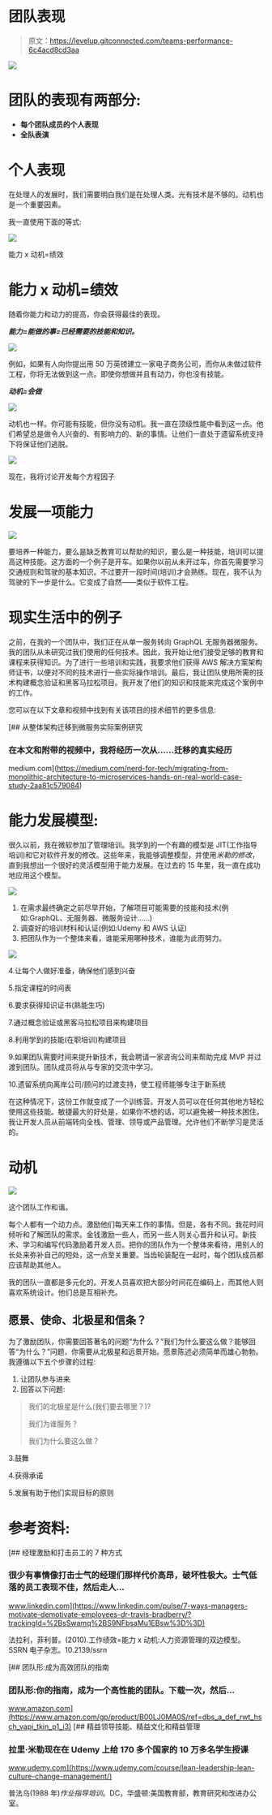 # 团队表现

> 原文：<https://levelup.gitconnected.com/teams-performance-6c4acd8cd3aa>

![](img/c8495c8c1cc85febebe617587acee39c.png)

# 团队的表现有两部分:

*   **每个团队成员的个人表现**
*   **全队表演**

# 个人表现

在处理人的发展时，我们需要明白我们是在处理人类。光有技术是不够的。动机也是一个重要因素。

我一直使用下面的等式:

![](img/fce53945f019423f9c2aebeebca8b152.png)

能力 x 动机=绩效

# 能力 x 动机=绩效

随着你能力和动力的提高，你会获得最佳的表现。

***能力=能做的事=已经需要的技能和知识。***

![](img/bfb6a0d451adb6f92d28f71b46998705.png)

例如，如果有人向你提出用 50 万英镑建立一家电子商务公司，而你从未做过软件工程，你将无法做到这一点。即使你想做并且有动力，你也没有技能。

***动机=会做***

![](img/481f2a04f05527a2ae3c68be817cf0b3.png)

动机也一样。你可能有技能，但你没有动机。我一直在顶级性能中看到这一点。他们希望总是做令人兴奋的、有影响力的、新的事情。让他们一直处于遗留系统支持下将保证他们逃脱。

![](img/2b5310fc3a2a9a0428061697724d465c.png)

现在，我将讨论开发每个方程因子

# 发展一项能力

![](img/b24e1cecfc9f94d7e10fb8e9f3bb8d8a.png)

要培养一种能力，要么是缺乏教育可以帮助的知识，要么是一种技能，培训可以提高这种技能。这方面的一个例子是开车。如果你以前从未开过车，你首先需要学习交通规则和驾驶的基本知识。不过要开一段时间(培训)才会熟练。现在，我不认为驾驶的下一步是什么。它变成了自然——类似于软件工程。

# 现实生活中的例子

之前，在我的一个团队中，我们正在从单一服务转向 GraphQL 无服务器微服务。我的团队从未研究过我们使用的任何技术。因此，我开始让他们接受足够的教育和课程来获得知识。为了进行一些培训和实践，我要求他们获得 AWS 解决方案架构师证书，以便对不同的技术进行一些实际操作培训。最后，我让团队使用所需的技术构建概念验证和黑客马拉松项目。我开发了他们的知识和技能来完成这个案例中的工作。

您可以在以下文章和视频中找到有关该项目的技术细节的更多信息:

[](https://medium.com/nerd-for-tech/migrating-from-monolithic-architecture-to-microservices-hands-on-real-world-case-study-2aa81c579084) [## 从整体架构迁移到微服务实际案例研究

### 在本文和附带的视频中，我将经历一次从……迁移的真实经历

medium.com](https://medium.com/nerd-for-tech/migrating-from-monolithic-architecture-to-microservices-hands-on-real-world-case-study-2aa81c579084) 

# 能力发展模型:

很久以前，我在微软参加了管理培训。我学到的一个有趣的模型是 JIT(工作指导培训)和它对软件开发的修改。这些年来，我能够调整模型，并使用*米勒的修改*，直到我想出一个很好的灵活模型用于能力发展。在过去的 15 年里，我一直在成功地应用这个模型。

![](img/b18b87a0d4ff9950671346072f923f6d.png)

1.  在需求最终确定之前尽早开始，了解项目可能需要的技能和技术(例如:GraphQL、无服务器、微服务设计……)
2.  调查好的培训材料和认证(例如:Udemy 和 AWS 认证)
3.  把团队作为一个整体来看，谁能采用哪种技术，谁能为此而努力。

![](img/7319a5cb339ee91e91c24f173b7542db.png)

4.让每个人做好准备，确保他们感到兴奋

5.指定课程的时间表

6.要求获得知识证书(熟能生巧)

7.通过概念验证或黑客马拉松项目来构建项目

8.利用学到的技能(在职培训)构建项目

9.如果团队需要时间来提升新技术，我会聘请一家咨询公司来帮助完成 MVP 并过渡到团队。团队成员将从与专家的交流中学习。

10.遗留系统向离岸公司/顾问的过渡支持，使工程师能够专注于新系统

在这种情况下，这份工作就变成了一个训练营。开发人员可以在任何其他地方轻松使用这些技能。敏捷最大的好处是，如果你不想的话，可以避免被一种技术困住。我让开发人员从前端转向全栈、管理、领导或产品管理。允许他们不断学习是灵活的。

# 动机

![](img/cf48c11b3e528ed1b1ab64fdfab2cb5e.png)

这个团队工作和谐。

每个人都有一个动力点。激励他们每天来工作的事情。但是，各有不同。我花时间倾听和了解团队的需求。金钱激励一些人，而另一些人则关心晋升和认可。新技术、学习和编写代码激励着开发人员。把你的团队作为一个整体来看待，用别人的长处来弥补自己的短处，这一点至关重要。当齿轮装配在一起时，每个团队成员都应该帮助其他人。

我的团队一直都是多元化的。开发人员喜欢把大部分时间花在编码上，而其他人则喜欢系统设计。他们总是互相补充。

## 愿景、使命、北极星和信条？

为了激励团队，你需要回答著名的问题“为什么？”我们为什么要这么做？能够回答“为什么？”问题，你需要从北极星和远景开始。愿景陈述必须简单而雄心勃勃。我遵循以下五个步骤的过程:

1.  让团队参与进来
2.  回答以下问题:

> 我们的北极星是什么(我们要去哪里？)?
> 
> 我们为谁服务？
> 
> 我们为什么要这么做？

3.鼓舞

4.获得承诺

5.发展有助于他们实现目标的原则

# 参考资料:

[](https://www.linkedin.com/pulse/7-ways-managers-motivate-demotivate-employees-dr-travis-bradberry/?trackingId=%2BsSwamq%2BS9NFbsaMu1EBsw%3D%3D) [## 经理激励和打击员工的 7 种方式

### 很少有事情像打击士气的经理们那样代价高昂，破坏性极大。士气低落的员工表现不佳，然后走人…

www.linkedin.com](https://www.linkedin.com/pulse/7-ways-managers-motivate-demotivate-employees-dr-travis-bradberry/?trackingId=%2BsSwamq%2BS9NFbsaMu1EBsw%3D%3D) 

法拉利，菲利普。(2010).工作绩效=能力 x 动机:人力资源管理的双边模型。SSRN 电子杂志。10.2139/ssrn

[](https://www.amazon.com/gp/product/B00LJ0MA0S/ref=dbs_a_def_rwt_hsch_vapi_tkin_p1_i3) [## 团队形:成为高效团队的指南

### 团队形:你的指南，成为一个高性能的团队。下载一次，然后…

www.amazon.com](https://www.amazon.com/gp/product/B00LJ0MA0S/ref=dbs_a_def_rwt_hsch_vapi_tkin_p1_i3)  [## 精益领导技能、精益文化和精益管理

### 拉里·米勒现在在 Udemy 上给 170 多个国家的 10 万多名学生授课

www.udemy.com](https://www.udemy.com/course/lean-leadership-lean-culture-change-management/) 

普法乌(1988 年)*作业指导培训*。DC，华盛顿:美国教育部，教育研究和改进办公室。